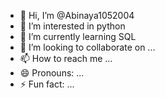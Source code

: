 - 👋 Hi, I’m @Abinaya1052004
- 👀 I’m interested in python 
- 🌱 I’m currently learning SQL 
- 💞️ I’m looking to collaborate on ...
- 📫 How to reach me ...
- 😄 Pronouns: ...
- ⚡ Fun fact: ...

<!---
Abinaya6453/Abinaya6453 is a ✨ special ✨ repository because its `README.md` (this file) appears on your GitHub profile.
You can click the Preview link to take a look at your changes.
--->
